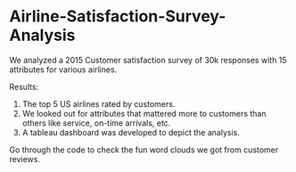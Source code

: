 # Airline-Satisfaction-Survey-Analysis

We analyzed a 2015 Customer satisfaction survey of 30k responses with 15 attributes for various airlines.

Results:
1.	The top 5 US airlines rated by customers.
2.	We looked out for attributes that mattered more to customers than others like service, on-time arrivals, etc.
3.	A tableau dashboard was developed to depict the analysis.

Go through the code to check the fun word clouds we got from customer reviews.

